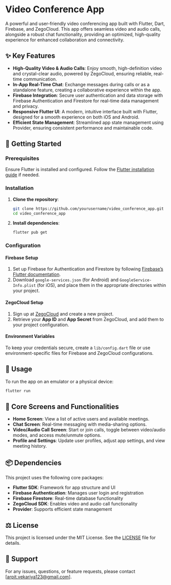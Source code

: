 # Video Conference App

A powerful and user-friendly video conferencing app built with Flutter, Dart, Firebase, and ZegoCloud. This app offers seamless video and audio calls, alongside a robust chat functionality, providing an optimized, high-quality experience for enhanced collaboration and connectivity.

## ✨ Key Features

- **High-Quality Video & Audio Calls**: Enjoy smooth, high-definition video and crystal-clear audio, powered by ZegoCloud, ensuring reliable, real-time communication.
- **In-App Real-Time Chat**: Exchange messages during calls or as a standalone feature, creating a collaborative experience within the app.
- **Firebase Integration**: Secure user authentication and data storage with Firebase Authentication and Firestore for real-time data management and privacy.
- **Responsive Flutter UI**: A modern, intuitive interface built with Flutter, designed for a smooth experience on both iOS and Android.
- **Efficient State Management**: Streamlined app state management using Provider, ensuring consistent performance and maintainable code.

## 🚀 Getting Started

### Prerequisites

Ensure Flutter is installed and configured. Follow the [Flutter installation guide](https://flutter.dev/docs/get-started/install) if needed.

### Installation

1. **Clone the repository**:

    ```bash
    git clone https://github.com/yourusername/video_conference_app.git
    cd video_conference_app
    ```

2. **Install dependencies**:

    ```bash
    flutter pub get
    ```

### Configuration

#### Firebase Setup

1. Set up Firebase for Authentication and Firestore by following [Firebase’s Flutter documentation](https://firebase.google.com/docs/flutter/setup).
2. Download `google-services.json` (for Android) and `GoogleService-Info.plist` (for iOS), and place them in the appropriate directories within your project.

#### ZegoCloud Setup

1. Sign up at [ZegoCloud](https://www.zegocloud.com/) and create a new project.
2. Retrieve your **App ID** and **App Secret** from ZegoCloud, and add them to your project configuration.

#### Environment Variables

To keep your credentials secure, create a `lib/config.dart` file or use environment-specific files for Firebase and ZegoCloud configurations.

## 📱 Usage

To run the app on an emulator or a physical device:

```bash
flutter run
```
## 📂 Core Screens and Functionalities

- **Home Screen**: View a list of active users and available meetings.
- **Chat Screen**: Real-time messaging with media-sharing options.
- **Video/Audio Call Screen**: Start or join calls, toggle between video/audio modes, and access mute/unmute options.
- **Profile and Settings**: Update user profiles, adjust app settings, and view meeting history.

## 📦 Dependencies

This project uses the following core packages:

- **Flutter SDK**: Framework for app structure and UI
- **Firebase Authentication**: Manages user login and registration
- **Firebase Firestore**: Real-time database functionality
- **ZegoCloud SDK**: Enables video and audio call functionality
- **Provider**: Supports efficient state management

## ⚖️ License

This project is licensed under the MIT License. See the [LICENSE](LICENSE) file for details.

## 📧 Support

For any issues, questions, or feature requests, please contact [arpit.vekariya123@gmail.com].
